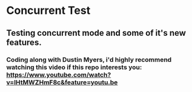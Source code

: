 # Concurrent Test

## Testing concurrent mode and some of it's new features. 

### Coding along with Dustin Myers, i'd highly recommend watching this video if this repo interests you: https://www.youtube.com/watch?v=IHtMWZHmF8c&feature=youtu.be